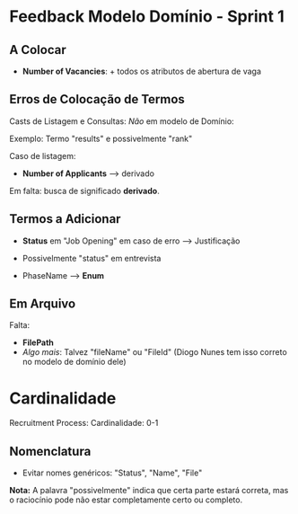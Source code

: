 # Feedback Modelo Domínio - Sprint 1

## A Colocar
- **Number of Vacancies**: + todos os atributos de abertura de vaga

## Erros de Colocação de Termos
Casts de Listagem e Consultas: *Não* em modelo de Domínio:

Exemplo: Termo "results" e possivelmente "rank"

Caso de listagem:
- **Number of Applicants** —> derivado

Em falta: busca de significado **derivado**.

## Termos a Adicionar
- **Status** em "Job Opening" em caso de erro —>  Justificação
- Possivelmente "status" em entrevista

- PhaseName --> **Enum**

## Em Arquivo
Falta:
- **FilePath**
- *Algo mais*: Talvez "fileName" ou "FileId"
  (Diogo Nunes tem isso correto no modelo de domínio dele)

# Cardinalidade
Recruitment Process:
Cardinalidade: 0-1


## Nomenclatura
- Evitar nomes genéricos: "Status", "Name", "File"

**Nota:** A palavra "possivelmente" indica que certa parte estará correta, mas o raciocínio pode não estar completamente certo ou completo.
